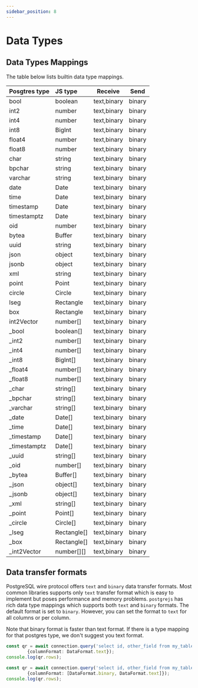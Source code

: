 ```yaml
---
sidebar_position: 8
---
```

# Data Types

## Data Types Mappings

The table below lists builtin data type mappings.

| Posgtres type | JS type     | Receive     | Send   | 
|---------------|:------------|-------------|--------|
| bool          | boolean     | text,binary | binary | 
| int2          | number      | text,binary | binary | 
| int4          | number      | text,binary | binary | 
| int8          | BigInt      | text,binary | binary | 
| float4        | number      | text,binary | binary | 
| float8        | number      | text,binary | binary | 
| char          | string      | text,binary | binary | 
| bpchar        | string      | text,binary | binary | 
| varchar       | string      | text,binary | binary | 
| date          | Date        | text,binary | binary | 
| time          | Date        | text,binary | binary | 
| timestamp     | Date        | text,binary | binary | 
| timestamptz   | Date        | text,binary | binary | 
| oid           | number      | text,binary | binary | 
| bytea         | Buffer      | text,binary | binary | 
| uuid          | string      | text,binary | binary | 
| json          | object      | text,binary | binary | 
| jsonb         | object      | text,binary | binary | 
| xml           | string      | text,binary | binary | 
| point         | Point       | text,binary | binary | 
| circle        | Circle      | text,binary | binary | 
| lseg          | Rectangle   | text,binary | binary | 
| box           | Rectangle   | text,binary | binary |
| int2Vector    | number[]    | text,binary | binary | 
| _bool         | boolean[]   | text,binary | binary | 
| _int2         | number[]    | text,binary | binary | 
| _int4         | number[]    | text,binary | binary | 
| _int8         | BigInt[]    | text,binary | binary | 
| _float4       | number[]    | text,binary | binary | 
| _float8       | number[]    | text,binary | binary | 
| _char         | string[]    | text,binary | binary | 
| _bpchar       | string[]    | text,binary | binary | 
| _varchar      | string[]    | text,binary | binary | 
| _date         | Date[]      | text,binary | binary | 
| _time         | Date[]      | text,binary | binary | 
| _timestamp    | Date[]      | text,binary | binary | 
| _timestamptz  | Date[]      | text,binary | binary | 
| _uuid         | string[]    | text,binary | binary | 
| _oid          | number[]    | text,binary | binary | 
| _bytea        | Buffer[]    | text,binary | binary | 
| _json         | object[]    | text,binary | binary | 
| _jsonb        | object[]    | text,binary | binary | 
| _xml          | string[]    | text,binary | binary | 
| _point        | Point[]     | text,binary | binary | 
| _circle       | Circle[]    | text,binary | binary | 
| _lseg         | Rectangle[] | text,binary | binary | 
| _box          | Rectangle[] | text,binary | binary | 
| _int2Vector   | number[][]  | text,binary | binary | 

## Data transfer formats

PostgreSQL wire protocol offers `text` and `binary` data transfer formats.
Most common libraries supports only `text` transfer format which is easy to implement but poses performance and memory
problems.
`postgrejs` has rich data type mappings which supports both `text` and `binary` formats.
The default format is set to `binary`. However, you can set the format to `text` for all columns or per column.

Note that binary format is faster than text format.
If there is a type mapping for that postgres type, we don't suggest you text format.

```ts
const qr = await connection.query('select id, other_field from my_table',
        {columnFormat: DataFormat.text});
console.log(qr.rows);
```

```ts
const qr = await connection.query('select id, other_field from my_table',
        {columnFormat: [DataFormat.binary, DataFormat.text]});
console.log(qr.rows);
```

